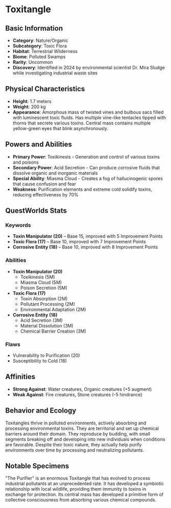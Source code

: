 # Toxitangle

## Basic Information
- **Category**: Nature/Organic
- **Subcategory**: Toxic Flora
- **Habitat**: Terrestrial Wilderness
- **Biome**: Polluted Swamps
- **Rarity**: Uncommon
- **Discovery**: Identified in 2024 by environmental scientist Dr. Mira Sludge while investigating industrial waste sites

## Physical Characteristics
- **Height**: 1.7 meters
- **Weight**: 200 kg
- **Appearance**: Amorphous mass of twisted vines and bulbous sacs filled with luminescent toxic fluids. Has multiple vine-like tentacles tipped with thorns that secrete various toxins. Central mass contains multiple yellow-green eyes that blink asynchronously.

## Powers and Abilities
- **Primary Power**: Toxikinesis - Generation and control of various toxins and poisons
- **Secondary Power**: Acid Secretion - Can produce corrosive fluids that dissolve organic and inorganic materials
- **Special Ability**: Miasma Cloud - Creates a fog of hallucinogenic spores that cause confusion and fear
- **Weakness**: Purification elements and extreme cold solidify toxins, reducing effectiveness by 70%

## QuestWorlds Stats

### Keywords
- **Toxin Manipulator (20)** – Base 15, improved with 5 Improvement Points
- **Toxic Flora (17)** – Base 10, improved with 7 Improvement Points
- **Corrosive Entity (18)** – Base 10, improved with 8 Improvement Points

### Abilities
- **Toxin Manipulator (20)**
  - Toxikinesis (5M)
  - Miasma Cloud (5M)
  - Poison Secretion (5M)
- **Toxic Flora (17)**
  - Toxin Absorption (2M)
  - Pollutant Processing (2M)
  - Environmental Adaptation (2M)
- **Corrosive Entity (18)**
  - Acid Secretion (3M)
  - Material Dissolution (3M)
  - Chemical Barrier Creation (3M)

### Flaws
- Vulnerability to Purification (20)
- Susceptibility to Cold (18)

## Affinities
- **Strong Against**: Water creatures, Organic creatures (+5 augment)
- **Weak Against**: Fire creatures, Stone creatures (-5 hindrance)

## Behavior and Ecology
Toxitangles thrive in polluted environments, actively absorbing and processing environmental toxins. They are territorial and set up chemical barriers around their domain. They reproduce by budding, with small segments breaking off and developing into new individuals when conditions are favorable. Despite their toxic nature, they actually help purify environments over time by processing and neutralizing pollutants.

## Notable Specimens
"The Purifier" is an enormous Toxitangle that has evolved to process industrial pollutants at an unprecedented rate. It has developed a symbiotic relationship with local wildlife, providing them immunity to toxins in exchange for protection. Its central mass has developed a primitive form of collective consciousness from absorbing various chemical compounds.
